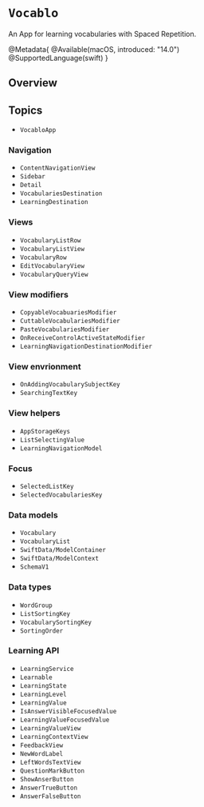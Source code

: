 # ``Vocablo``

An App for learning vocabularies with Spaced Repetition.

@Metadata{
    @Available(macOS, introduced: "14.0")
    @SupportedLanguage(swift)
}

## Overview



## Topics

- ``VocabloApp``

### Navigation
- ``ContentNavigationView``
- ``Sidebar``
- ``Detail``
- ``VocabulariesDestination``
- ``LearningDestination``

### Views
- ``VocabularyListRow``
- ``VocabularyListView``
- ``VocabularyRow``
- ``EditVocabularyView``
- ``VocabularyQueryView``

### View modifiers
- ``CopyableVocabuariesModifier``
- ``CuttableVocabulariesModifier``
- ``PasteVocabulariesModifier``
- ``OnReceiveControlActiveStateModifier``
- ``LearningNavigationDestinationModifier``

### View envrionment
- ``OnAddingVocabularySubjectKey``
- ``SearchingTextKey``

### View helpers
- ``AppStorageKeys``
- ``ListSelectingValue``
- ``LearningNavigationModel``

### Focus
- ``SelectedListKey``
- ``SelectedVocabulariesKey``

### Data models

- ``Vocabulary``
- ``VocabularyList``
- ``SwiftData/ModelContainer``
- ``SwiftData/ModelContext``
- ``SchemaV1``

### Data types
- ``WordGroup``
- ``ListSortingKey``
- ``VocabularySortingKey``
- ``SortingOrder``

### Learning API

- ``LearningService``
- ``Learnable``
- ``LearningState``
- ``LearningLevel``
- ``LearningValue``
- ``IsAnswerVisibleFocusedValue``
- ``LearningValueFocusedValue``
- ``LearningValueView``
- ``LearningContextView``
- ``FeedbackView``
- ``NewWordLabel``
- ``LeftWordsTextView``
- ``QuestionMarkButton``
- ``ShowAnserButton``
- ``AnswerTrueButton``
- ``AnswerFalseButton``


